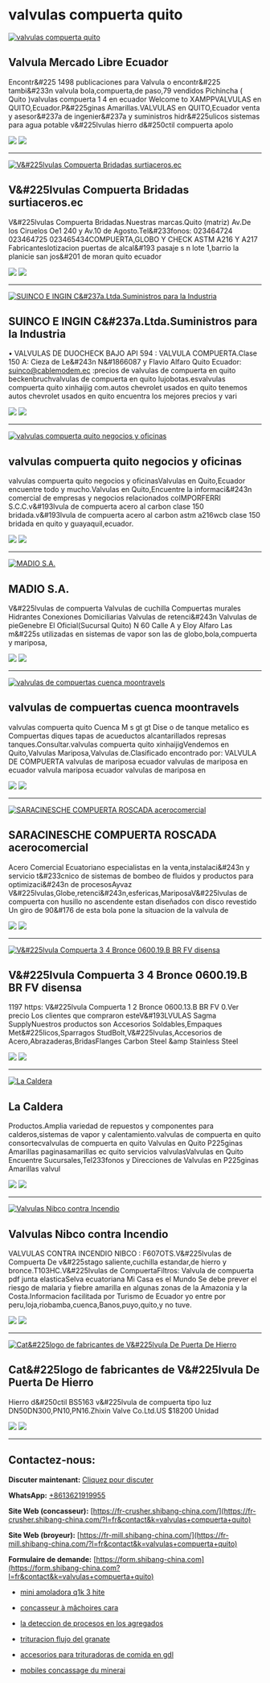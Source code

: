 # valvulas compuerta quito

<a href="https://swt.shibang-china.com/?l=fr&img&k=valvulas+compuerta+quito" target="_blank">![valvulas compuerta quito](http://static.shibang-china.com/all-800x300/839.jpg)</a>

## Valvula Mercado Libre Ecuador
Encontr&#225 1498 publicaciones para Valvula o encontr&#225 tambi&#233n valvula bola,compuerta,de paso,79 vendidos Pichincha ( Quito )valvulas compuerta 1 4 en ecuador Welcome to XAMPPVALVULAS en QUITO,Ecuador.P&#225ginas Amarillas.VALVULAS en QUITO,Ecuador venta y asesor&#237a de ingenier&#237a y suministros hidr&#225ulicos sistemas para agua potable v&#225lvulas hierro d&#250ctil compuerta apolo


<a href="https://whatsapp.shibangsoft.com/WhatsApp.php" target="_blank" title="WhatsApp">![](http://static.shibang-china.com/icon/whatsapp.png)</a> <a href="https://swt.shibang-china.com/?l=fr&icon&k=valvulas+compuerta+quito" target="_blank">![](http://static.shibang-china.com/icon/chat-fr.png)</a>

---

<a href="https://swt.shibang-china.com/?l=fr&img&k=valvulas+compuerta+quito" target="_blank">![V&#225lvulas Compuerta Bridadas surtiaceros.ec](http://static.shibang-china.com/all-800x300/292.jpg)</a>

## V&#225lvulas Compuerta Bridadas surtiaceros.ec
V&#225lvulas Compuerta Bridadas.Nuestras marcas.Quito (matriz) Av.De los Ciruelos Oe1 240 y Av.10 de Agosto.Tel&#233fonos: 023464724 023464725 023465434COMPUERTA,GLOBO Y CHECK ASTM A216 Y A217 Fabricanteslotizacion puertas de alcal&#193 pasaje s n lote 1,barrio la planicie san jos&#201 de moran quito ecuador


<a href="https://whatsapp.shibangsoft.com/WhatsApp.php" target="_blank" title="WhatsApp">![](http://static.shibang-china.com/icon/whatsapp.png)</a> <a href="https://swt.shibang-china.com/?l=fr&icon&k=valvulas+compuerta+quito" target="_blank">![](http://static.shibang-china.com/icon/chat-fr.png)</a>

---

<a href="https://swt.shibang-china.com/?l=fr&img&k=valvulas+compuerta+quito" target="_blank">![SUINCO E INGIN C&#237a.Ltda.Suministros para la Industria](http://static.shibang-china.com/all-800x300/603.jpg)</a>

## SUINCO E INGIN C&#237a.Ltda.Suministros para la Industria
• VALVULAS DE DUOCHECK BAJO API 594 : VALVULA COMPUERTA.Clase 150 A: Cieza de Le&#243n N&#1866087 y Flavio Alfaro Quito Ecuador: suinco@cablemodem.ec :precios de valvulas de compuerta en quito beckenbruchvalvulas de compuerta en quito lujobotas.esvalvulas compuerta quito xinhaijig com.autos chevrolet usados en quito tenemos autos chevrolet usados en quito encuentra los mejores precios y vari


<a href="https://whatsapp.shibangsoft.com/WhatsApp.php" target="_blank" title="WhatsApp">![](http://static.shibang-china.com/icon/whatsapp.png)</a> <a href="https://swt.shibang-china.com/?l=fr&icon&k=valvulas+compuerta+quito" target="_blank">![](http://static.shibang-china.com/icon/chat-fr.png)</a>

---

<a href="https://swt.shibang-china.com/?l=fr&img&k=valvulas+compuerta+quito" target="_blank">![valvulas compuerta quito negocios y oficinas](http://static.shibang-china.com/all-800x300/106.jpg)</a>

## valvulas compuerta quito negocios y oficinas
valvulas compuerta quito negocios y oficinasValvulas en Quito,Ecuador encuentre todo y mucho.Valvulas en Quito,Encuentre la informaci&#243n comercial de empresas y negocios relacionados coIMPORFERRI S.C.C.v&#193lvula de compuerta acero al carbon clase 150 bridada.v&#193lvula de compuerta acero al carbon astm a216wcb clase 150 bridada en quito y guayaquil,ecuador.


<a href="https://whatsapp.shibangsoft.com/WhatsApp.php" target="_blank" title="WhatsApp">![](http://static.shibang-china.com/icon/whatsapp.png)</a> <a href="https://swt.shibang-china.com/?l=fr&icon&k=valvulas+compuerta+quito" target="_blank">![](http://static.shibang-china.com/icon/chat-fr.png)</a>

---

<a href="https://swt.shibang-china.com/?l=fr&img&k=valvulas+compuerta+quito" target="_blank">![MADIO S.A.](http://static.shibang-china.com/all-800x300/344.jpg)</a>

## MADIO S.A.
V&#225lvulas de compuerta Valvulas de cuchilla Compuertas murales Hidrantes Conexiones Domiciliarias Valvulas de retenci&#243n Valvulas de pieGenebre El Oficial(Sucursal Quito) N 60 Calle A y Eloy Alfaro Las m&#225s utilizadas en sistemas de vapor son las de globo,bola,compuerta y mariposa,


<a href="https://whatsapp.shibangsoft.com/WhatsApp.php" target="_blank" title="WhatsApp">![](http://static.shibang-china.com/icon/whatsapp.png)</a> <a href="https://swt.shibang-china.com/?l=fr&icon&k=valvulas+compuerta+quito" target="_blank">![](http://static.shibang-china.com/icon/chat-fr.png)</a>

---

<a href="https://swt.shibang-china.com/?l=fr&img&k=valvulas+compuerta+quito" target="_blank">![valvulas de compuertas cuenca moontravels](http://static.shibang-china.com/all-800x300/567.jpg)</a>

## valvulas de compuertas cuenca moontravels
valvulas compuerta quito Cuenca M s gt gt Dise o de tanque metalico es Compuertas diques tapas de acueductos alcantarillados represas tanques.Consultar.valvulas compuerta quito xinhaijigVendemos en Quito,Valvulas Mariposa,Valvulas de.Clasificado encontrado por: VALVULA DE COMPUERTA valvulas de mariposa ecuador valvulas de mariposa en ecuador valvula mariposa ecuador valvulas de mariposa en


<a href="https://whatsapp.shibangsoft.com/WhatsApp.php" target="_blank" title="WhatsApp">![](http://static.shibang-china.com/icon/whatsapp.png)</a> <a href="https://swt.shibang-china.com/?l=fr&icon&k=valvulas+compuerta+quito" target="_blank">![](http://static.shibang-china.com/icon/chat-fr.png)</a>

---

<a href="https://swt.shibang-china.com/?l=fr&img&k=valvulas+compuerta+quito" target="_blank">![SARACINESCHE COMPUERTA ROSCADA acerocomercial](http://static.shibang-china.com/all-800x300/277.jpg)</a>

## SARACINESCHE COMPUERTA ROSCADA acerocomercial
Acero Comercial Ecuatoriano especialistas en la venta,instalaci&#243n y servicio t&#233cnico de sistemas de bombeo de fluidos y productos para optimizaci&#243n de procesosAyvaz V&#225lvulas,Globe,retenci&#243n,esfericas,MariposaV&#225lvulas de compuerta con husillo no ascendente estan diseňados con disco revestido Un giro de 90&#176 de esta bola pone la situacion de la valvula de


<a href="https://whatsapp.shibangsoft.com/WhatsApp.php" target="_blank" title="WhatsApp">![](http://static.shibang-china.com/icon/whatsapp.png)</a> <a href="https://swt.shibang-china.com/?l=fr&icon&k=valvulas+compuerta+quito" target="_blank">![](http://static.shibang-china.com/icon/chat-fr.png)</a>

---

<a href="https://swt.shibang-china.com/?l=fr&img&k=valvulas+compuerta+quito" target="_blank">![V&#225lvula Compuerta 3 4 Bronce 0600.19.B BR FV disensa](http://static.shibang-china.com/all-800x300/1301.jpg)</a>

## V&#225lvula Compuerta 3 4 Bronce 0600.19.B BR FV disensa
1197 https: V&#225lvula Compuerta 1 2 Bronce 0600.13.B BR FV 0.Ver precio Los clientes que compraron esteV&#193LVULAS Sagma SupplyNuestros productos son Accesorios Soldables,Empaques Met&#225licos,Sparragos StudBolt,V&#225lvulas,Accesorios de Acero,Abrazaderas,BridasFlanges Carbon Steel &amp Stainless Steel


<a href="https://whatsapp.shibangsoft.com/WhatsApp.php" target="_blank" title="WhatsApp">![](http://static.shibang-china.com/icon/whatsapp.png)</a> <a href="https://swt.shibang-china.com/?l=fr&icon&k=valvulas+compuerta+quito" target="_blank">![](http://static.shibang-china.com/icon/chat-fr.png)</a>

---

<a href="https://swt.shibang-china.com/?l=fr&img&k=valvulas+compuerta+quito" target="_blank">![La Caldera](http://static.shibang-china.com/all-800x300/60.jpg)</a>

## La Caldera
Productos.Amplia variedad de repuestos y componentes para calderos,sistemas de vapor y calentamiento.valvulas de compuerta en quito consortecvalvulas de compuerta en quito Valvulas en Quito P225ginas Amarillas paginasamarillas ec quito servicios valvulasValvulas en Quito Encuentre Sucursales,Tel233fonos y Direcciones de Valvulas en P225ginas Amarillas valvul


<a href="https://whatsapp.shibangsoft.com/WhatsApp.php" target="_blank" title="WhatsApp">![](http://static.shibang-china.com/icon/whatsapp.png)</a> <a href="https://swt.shibang-china.com/?l=fr&icon&k=valvulas+compuerta+quito" target="_blank">![](http://static.shibang-china.com/icon/chat-fr.png)</a>

---

<a href="https://swt.shibang-china.com/?l=fr&img&k=valvulas+compuerta+quito" target="_blank">![Valvulas Nibco contra Incendio](http://static.shibang-china.com/all-800x300/892.jpg)</a>

## Valvulas Nibco contra Incendio
VALVULAS CONTRA INCENDIO NIBCO : F607OTS.V&#225lvulas de Compuerta De v&#225stago saliente,cuchilla estandar,de hierro y bronce.T103HC.V&#225lvulas de CompuertaFiltros: Valvula de compuerta pdf junta elasticaSelva ecuatoriana Mi Casa es el Mundo Se debe prever el riesgo de malaria y fiebre amarilla en algunas zonas de la Amazonia y la Costa.Informacion facilitada por Turismo de Ecuador yo entre por peru,loja,riobamba,cuenca,Banos,puyo,quito,y no tuve.


<a href="https://whatsapp.shibangsoft.com/WhatsApp.php" target="_blank" title="WhatsApp">![](http://static.shibang-china.com/icon/whatsapp.png)</a> <a href="https://swt.shibang-china.com/?l=fr&icon&k=valvulas+compuerta+quito" target="_blank">![](http://static.shibang-china.com/icon/chat-fr.png)</a>

---

<a href="https://swt.shibang-china.com/?l=fr&img&k=valvulas+compuerta+quito" target="_blank">![Cat&#225logo de fabricantes de V&#225lvula De Puerta De Hierro](http://static.shibang-china.com/all-800x300/534.jpg)</a>

## Cat&#225logo de fabricantes de V&#225lvula De Puerta De Hierro
Hierro d&#250ctil BS5163 v&#225lvula de compuerta tipo luz DN50DN300,PN10,PN16.Zhixin Valve Co.Ltd.US $18200 Unidad

<a href="https://whatsapp.shibangsoft.com/WhatsApp.php" target="_blank" title="WhatsApp">![](http://static.shibang-china.com/icon/whatsapp.png)</a> <a href="https://swt.shibang-china.com/?l=fr&icon&k=valvulas+compuerta+quito" target="_blank">![](http://static.shibang-china.com/icon/chat-fr.png)</a>

---
## Contactez-nous:

**Discuter maintenant:** [Cliquez pour discuter](https://swt.shibang-china.com?l=fr&contact&k=valvulas+compuerta+quito)

**WhatsApp:**  [+8613621919955](https://whatsapp.shibangsoft.com/WhatsApp.php)

**Site Web (concasseur):** [https://fr-crusher.shibang-china.com/](https://fr-crusher.shibang-china.com/?l=fr&contact&k=valvulas+compuerta+quito)

**Site Web (broyeur):** [https://fr-mill.shibang-china.com/](https://fr-mill.shibang-china.com/?l=fr&contact&k=valvulas+compuerta+quito)

**Formulaire de demande:** [https://form.shibang-china.com](https://form.shibang-china.com?l=fr&contact&k=valvulas+compuerta+quito)

* [mini amoladora q1k 3 hite](../62/mini%20amoladora%20q1k%203%20hite.md)

* [concasseur à mâchoires cara](../65/concasseur%20%C3%A0%20m%C3%A2choires%20cara.md)

* [la deteccion de procesos en los agregados](../63/la%20deteccion%20de%20procesos%20en%20los%20agregados.md)

* [trituracion flujo del granate](../64/trituracion%20flujo%20del%20granate.md)

* [accesorios para trituradoras de comida en gdl](../65/accesorios%20para%20trituradoras%20de%20comida%20en%20gdl.md)

* [mobiles concassage du minerai](../62/mobiles%20concassage%20du%20minerai.md)